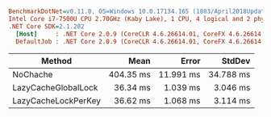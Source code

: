 ``` ini

BenchmarkDotNet=v0.11.0, OS=Windows 10.0.17134.165 (1803/April2018Update/Redstone4)
Intel Core i7-7500U CPU 2.70GHz (Kaby Lake), 1 CPU, 4 logical and 2 physical cores
.NET Core SDK=2.1.202
  [Host]     : .NET Core 2.0.9 (CoreCLR 4.6.26614.01, CoreFX 4.6.26614.01), 64bit RyuJIT
  DefaultJob : .NET Core 2.0.9 (CoreCLR 4.6.26614.01, CoreFX 4.6.26614.01), 64bit RyuJIT


```
|              Method |      Mean |     Error |    StdDev |
|-------------------- |----------:|----------:|----------:|
|            NoChache | 404.35 ms | 11.991 ms | 34.788 ms |
| LazyCacheGlobalLock |  36.34 ms |  1.039 ms |  3.046 ms |
| LazyCacheLockPerKey |  36.62 ms |  1.068 ms |  3.114 ms |
